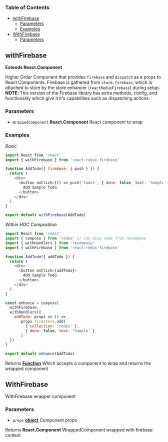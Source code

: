 <!-- Generated by documentation.js. Update this documentation by updating the source code. -->

### Table of Contents

-   [withFirebase][1]
    -   [Parameters][2]
    -   [Examples][3]
-   [WithFirebase][4]
    -   [Parameters][5]

## withFirebase

**Extends React.Component**


Higher Order Component that provides `firebase` and
`dispatch` as a props to React Components. Firebase is gathered from
`store.firebase`, which is attached to store by the store enhancer
(`reactReduxFirebase`) during setup.
**NOTE**: This version of the Firebase library has extra methods, config,
and functionality which give it it's capabilities such as dispatching
actions.

### Parameters

-   `WrappedComponent` **React.Component** React component to wrap

### Examples

_Basic_

```javascript
import React from 'react'
import { withFirebase } from 'react-redux-firebase'

function AddTodo({ firebase: { push } }) {
  return (
    <div>
      <button onClick={() => push('todos', { done: false, text: 'Sample' })}>
        Add Sample Todo
      </button>
    </div>
  )
}

export default withFirebase(AddTodo)
```

_Within HOC Composition_

```javascript
import React from 'react'
import { compose } from 'redux' // can also come from recompose
import { withHandlers } from 'recompose'
import { withFirebase } from 'react-redux-firebase'

function AddTodo({ addTodo }) {
  return (
    <div>
      <button onClick={addTodo}>
        Add Sample Todo
      </button>
    </div>
  )
}

const enhance = compose(
  withFirebase,
  withHandlers({
    addTodo: props => () =>
       props.firestore.add(
         { collection: 'todos' },
         { done: false, text: 'Sample' }
       )
  })
)

export default enhance(AddTodo)
```

Returns **[Function][7]** Which accepts a component to wrap and returns the
wrapped component

## WithFirebase

WithFirebase wrapper component

### Parameters

-   `props` **[object][8]** Component props

Returns **React.Component** WrappedComponent wrapped with firebase context

[1]: #withfirebase

[2]: #parameters

[3]: #examples

[4]: #withfirebase-1

[5]: #parameters-1

[6]: http://react-redux-firebase.com/docs/api/withFirebase.html

[7]: https://developer.mozilla.org/docs/Web/JavaScript/Reference/Statements/function

[8]: https://developer.mozilla.org/docs/Web/JavaScript/Reference/Global_Objects/Object
